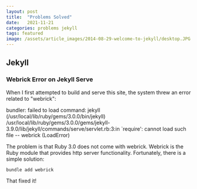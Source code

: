 ```yaml
---
layout: post
title:  "Problems Solved"
date:   2021-11-21
categories: problems jekyll
tags: featured
image: /assets/article_images/2014-08-29-welcome-to-jekyll/desktop.JPG
---
```


## Jekyll

### Webrick Error on Jekyll Serve

When I first attempted to build and serve this site, the system threw an error related to "webrick":

bundler: failed to load command: jekyll (/usr/local/lib/ruby/gems/3.0.0/bin/jekyll)
/usr/local/lib/ruby/gems/3.0.0/gems/jekyll-3.9.0/lib/jekyll/commands/serve/servlet.rb:3:in `require': cannot load such file -- webrick (LoadError)

 The problem is that Ruby 3.0 does not come with webrick. Webrick is the Ruby module that provides http server functionality. Fortunately, there is a simple solution:

`bundle add webrick`

That fixed it!